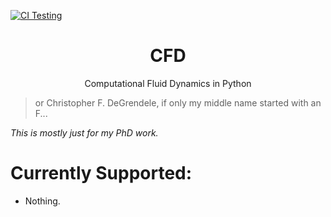 [![CI Testing](https://github.com/ChrisDeGrendele/cfd/actions/workflows/ci.yaml/badge.svg)](https://github.com/ChrisDeGrendele/cfd/actions/workflows/ci.yaml)
<h1 align='center'>CFD</h1>

<p align="center">
Computational Fluid Dynamics in Python
</p>

> or Christopher F. DeGrendele, if only my middle name started with an F...




<i>This is mostly just for my PhD work.</i>


# Currently Supported:
* Nothing.
